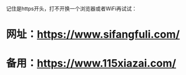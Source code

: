 记住是https开头，打不开换一个浏览器或者WiFi再试试：
# 网址：<a href="https://www.sifangfuli.com/" rel="nofollow">https://www.sifangfuli.com/</a>
# 备用：<a href="https://www.115xiazai.com/" rel="nofollow">https://www.115xiazai.com/</a>
